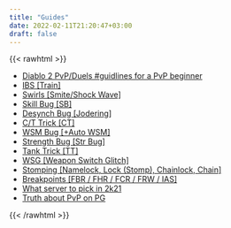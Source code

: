 ```yaml
---
title: "Guides"
date: 2022-02-11T21:20:47+03:00
draft: false
---
```

{{< rawhtml >}}
  <p class="speshal-fancy-custom">

<ul>
  <li><a href="/guides/pvp">Diablo 2 PvP/Duels #guidlines for a PvP beginner</a></li>
  <li><a href="/guides/ibs">IBS [Train]</a></li>
  <li><a href="/guides/swirls">Swirls [Smite/Shock Wave]</a></li>
  <li><a href="/guides/sb">Skill Bug [SB]</a></li>
    <li><a href="/guides/desynch">Desynch Bug [Jodering]</a></li>
      <li><a href="/guides/ct">C/T Trick [CT]</a></li>
        <li><a href="/guides/wsm">WSM Bug [+Auto WSM]</a></li>
          <li><a href="/guides/str">Strength Bug [Str Bug]</a></li>
            <li><a href="/guides/tt">Tank Trick [TT]</a></li>
              <li><a href="/guides/wsg">WSG [Weapon Switch Glitch]</a></li>
               <li><a href="/guides/stomp">Stomping [Namelock, Lock (Stomp), Chainlock, Chain]</a></li>
                <li><a href="/guides/bp">Breakpoints [FBR / FHR / FCR / FRW / IAS]</a></li>
                <li><a href="/guides/server">What server to pick in 2k21</a></li>
                <li><a href="/guides/pg">Truth about PvP on PG</a></li>


</ul>

{{< /rawhtml >}}
